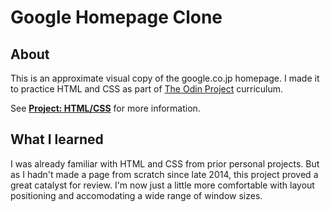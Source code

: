 # Google Homepage Clone

## About

This is an approximate visual copy of the google.co.jp homepage. I made it to practice HTML and CSS as part of [The Odin Project](http://www.theodinproject.com/) curriculum. 

See **[Project: HTML/CSS](http://www.theodinproject.com/web-development-101/html-css)** for more information.

## What I learned

I was already familiar with HTML and CSS from prior personal projects. But as I hadn't made a page from scratch since late 2014, this project proved a great catalyst for review. I'm now just a little more comfortable with layout positioning and accomodating a wide range of window sizes.
